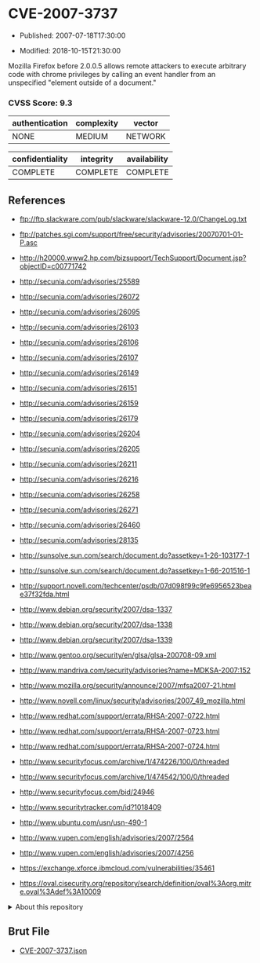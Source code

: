 # CVE-2007-3737

- Published: 2007-07-18T17:30:00

- Modified: 2018-10-15T21:30:00

Mozilla Firefox before 2.0.0.5 allows remote attackers to execute arbitrary code with chrome privileges by calling an event handler from an unspecified "element outside of a document."

### CVSS Score: **9.3**

| authentication | complexity | vector |
| --- | --- | --- |
| NONE | MEDIUM | NETWORK |

| confidentiality | integrity | availability |
| --- | --- | --- |
| COMPLETE | COMPLETE | COMPLETE |

## References

* ftp://ftp.slackware.com/pub/slackware/slackware-12.0/ChangeLog.txt

* ftp://patches.sgi.com/support/free/security/advisories/20070701-01-P.asc

* http://h20000.www2.hp.com/bizsupport/TechSupport/Document.jsp?objectID=c00771742

* http://secunia.com/advisories/25589

* http://secunia.com/advisories/26072

* http://secunia.com/advisories/26095

* http://secunia.com/advisories/26103

* http://secunia.com/advisories/26106

* http://secunia.com/advisories/26107

* http://secunia.com/advisories/26149

* http://secunia.com/advisories/26151

* http://secunia.com/advisories/26159

* http://secunia.com/advisories/26179

* http://secunia.com/advisories/26204

* http://secunia.com/advisories/26205

* http://secunia.com/advisories/26211

* http://secunia.com/advisories/26216

* http://secunia.com/advisories/26258

* http://secunia.com/advisories/26271

* http://secunia.com/advisories/26460

* http://secunia.com/advisories/28135

* http://sunsolve.sun.com/search/document.do?assetkey=1-26-103177-1

* http://sunsolve.sun.com/search/document.do?assetkey=1-66-201516-1

* http://support.novell.com/techcenter/psdb/07d098f99c9fe6956523beae37f32fda.html

* http://www.debian.org/security/2007/dsa-1337

* http://www.debian.org/security/2007/dsa-1338

* http://www.debian.org/security/2007/dsa-1339

* http://www.gentoo.org/security/en/glsa/glsa-200708-09.xml

* http://www.mandriva.com/security/advisories?name=MDKSA-2007:152

* http://www.mozilla.org/security/announce/2007/mfsa2007-21.html

* http://www.novell.com/linux/security/advisories/2007_49_mozilla.html

* http://www.redhat.com/support/errata/RHSA-2007-0722.html

* http://www.redhat.com/support/errata/RHSA-2007-0723.html

* http://www.redhat.com/support/errata/RHSA-2007-0724.html

* http://www.securityfocus.com/archive/1/474226/100/0/threaded

* http://www.securityfocus.com/archive/1/474542/100/0/threaded

* http://www.securityfocus.com/bid/24946

* http://www.securitytracker.com/id?1018409

* http://www.ubuntu.com/usn/usn-490-1

* http://www.vupen.com/english/advisories/2007/2564

* http://www.vupen.com/english/advisories/2007/4256

* https://exchange.xforce.ibmcloud.com/vulnerabilities/35461

* https://oval.cisecurity.org/repository/search/definition/oval%3Aorg.mitre.oval%3Adef%3A10009

<details>
<summary>About this repository</summary> 

  This repository is part of the project [Live Hack CVE](https://github.com/Live-Hack-CVE). Main website can be found [www.live-hack.org](https://www.live-hack.org) 
  
  Made by [Sn0wAlice](https://github.com/Sn0wAlice) for the people that care about security and need to have a feed of the latest CVEs. Hope you enjoy it, don't forget to star the repo and follow me on [Twitter](https://twitter.com/Sn0wAlice) and [Github](https://github.com/Sn0wAlice). And that is my [personnal website](https://www.alice-snow.me/)

  - [Home Page](https://github.com/Live-Hack-CVE)
  - [Framework](https://github.com/Live-Hack-CVE/cve-framework)
  - [CVE database](https://github.com/Live-Hack-CVE/full_database)
  - [Changelog](https://github.com/Live-Hack-CVE/Changelog)
</details>

## Brut File

* [CVE-2007-3737.json](https://raw.githubusercontent.com/Live-Hack-CVE/full_database/main/cves/2007/CVE-2007-3737.json)

